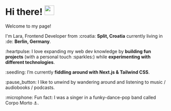 <h1> Hi there! <img src="https://emojis.slackmojis.com/emojis/images/1577305505/7373/hand_wave.gif?1577305505" width="30"/></h1>

<p>Welcome to my page!</p>

<p>I'm Lara, Frontend Developer from :croatia: <b>Split, Croatia</b> currently living in :de: <b>Berlin, Germany</b>. </p>

<p>:heartpulse: I love expanding my web dev knowledge by <b>building fun projects</b> (with a personal touch :sparkles:) while <b>experimenting with different technologies</b>.</p>

<p>:seedling: I’m currently <b>fiddling around with Next.js & Tailwind CSS</b>.</p>

<p>:pause_button: I like to unwind by wandering around and listening to music / audiobooks / podcasts.</p>

<p>:microphone: Fun fact: I was a singer in a funky-dance-pop band called Corpo Morto ⚓.</p>
